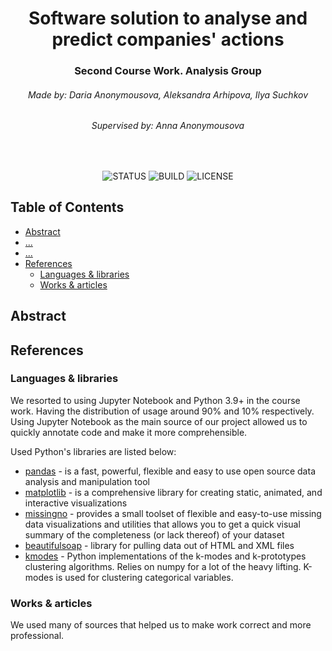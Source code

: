<h1 align="center">Software solution to analyse and predict companies' actions</h1>
<h3 align="center">Second Course Work. Analysis Group</h3>
<!-- <hr width="50%" align="center"> -->
<h6 align="center">Made by: Daria Anonymousova, Aleksandra Arhipova, Ilya Suchkov</h6>
<h6 align="center">Supervised by: Anna Anonymousova</h6>
<br>
<div align="center">

![STATUS](https://img.shields.io/badge/status-active-brightgreen?style=for-the-badge)
![BUILD](https://img.shields.io/badge/BUILD-PASSING-brightgreen?style=for-the-badge)
![LICENSE](https://img.shields.io/badge/LICENSE-MIT-brightgreen?style=for-the-badge)
</div>


## Table of Contents
* [Abstract](#abstract)
* [...](#)
* [...](#)
* [References](#references)
  * [Languages & libraries](#lanslibs)
  * [Works & articles](#worksarts)

## Abstract <a name="abstract"></a>

## References <a name="references"></a>

### Languages & libraries <a name="lanslibs"></a>

We resorted to using Jupyter Notebook and Python 3.9+ in the course work.
Having the distribution of usage around 90% and 10% respectively.
Using Jupyter Notebook as the main source of our project allowed us
to quickly annotate code and make it more comprehensible.

Used Python's libraries are listed below:

- [pandas](https://pandas.pydata.org/) - is a fast, powerful, flexible and easy to use open source data analysis and manipulation tool
- [matplotlib](https://matplotlib.org/) - is a comprehensive library for creating static, animated, and interactive visualizations
- [missingno](https://github.com/ResidentMario/missingno) - provides a small toolset of flexible and easy-to-use missing data visualizations and utilities that allows you to get a quick visual summary of the completeness (or lack thereof) of your dataset
- [beautifulsoap](https://beautiful-soup-4.readthedocs.io/en/latest) - library for pulling data out of HTML and XML files
- [kmodes](https://pypi.org/project/kmodes/) - Python implementations of the k-modes and k-prototypes clustering algorithms. Relies on numpy for a lot of the heavy lifting. K-modes is used for clustering categorical variables.

### Works & articles <a name="worksarts"></a>

We used many of sources that helped us to make work correct and more professional.